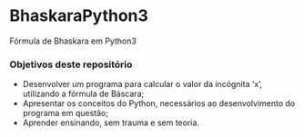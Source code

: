 # BhaskaraPython3
Fórmula de Bhaskara em Python3

### Objetivos deste repositório

- Desenvolver um programa para calcular o valor da incógnita ‘x’, utilizando a fórmula de Báscara;
- Apresentar os conceitos do Python, necessários ao desenvolvimento do programa em questão;
- Aprender ensinando, sem trauma e sem teoria.
